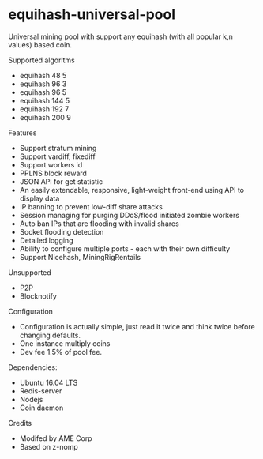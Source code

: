 # equihash-universal-pool
Universal mining pool with support any equihash (with all popular k,n values) based coin.

Supported algoritms 
- equihash 48 5
- equihash 96 3
- equihash 96 5
- equihash 144 5
- equihash 192 7
- equihash 200 9

Features
- Support stratum mining
- Support vardiff, fixediff
- Support workers id
- PPLNS block reward
- JSON API for get statistic
- An easily extendable, responsive, light-weight front-end using API to display data
- IP banning to prevent low-diff share attacks
- Session managing for purging DDoS/flood initiated zombie workers
- Auto ban IPs that are flooding with invalid shares
- Socket flooding detection
- Detailed logging
- Ability to configure multiple ports - each with their own difficulty
- Support Nicehash, MiningRigRentails


Unsupported
- P2P
- Blocknotify

Configuration
- Configuration is actually simple, just read it twice and think twice before changing defaults.
- One instance multiply coins
- Dev fee 1.5% of pool fee.

Dependencies:
- Ubuntu 16.04 LTS
- Redis-server
- Nodejs
- Coin daemon

Credits
- Modifed by AME Corp
- Based on z-nomp
